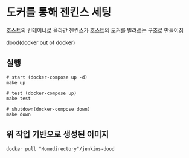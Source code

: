 # 도커를 통해 젠킨스 세팅

호스트의 컨테이너로 올라간 젠킨스가 호스트의 도커를 빌려쓰는 구조로 만들어짐

dood(docker out of docker)

## 실행

```
# start (docker-compose up -d)
make up

# test (docker-compose up)
make test

# shutdown(docker-compose down)
make down
```

## 위 작업 기반으로 생성된 이미지

`docker pull "Homedirectory"/jenkins-dood`
